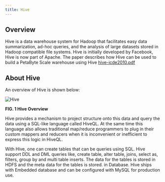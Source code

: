 ```yaml
---
title: Hive
---
```


Overview
--------
Hive is a data warehouse system for Hadoop that facilitates easy data summarization,
ad-hoc queries, and the analysis of large datasets stored in Hadoop compatible file systems.
Hive is initially developed by Facebook, Hive is now part of Apache.
The paper describes how Hive can be used to build a PetaByte Scale warehouse using Hive
[hive-icde2010.pdf](http://infolab.stanford.edu/~ragho/hive-icde2010.pdf)


About Hive
----------

An overview of Hive is shown below:

![Hive](/images/hive1.jpg)

**FIG. 1 Hive Overview**

Hive provides a mechanism to project structure onto this data and query the data using a SQL-like language called HiveQL. At the same time this language also allows traditional map/reduce programmers to plug in their custom mappers and
reducers when it is inconvenient or inefficient to express this logic in HiveQL.

With Hive, one can create tables that can be queries using SQL. Hive support DDL and DML queries like, create table, alter table, joins, select as, filters, group by and multi table inserts.
The data for the tables is stored in HDFS and the meta data for the tables is stored.
in Database. Hive ships with Embedded database and can be configured with MySQL for production use.


